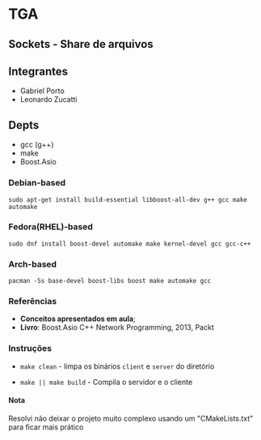# TGA

## Sockets - Share de arquivos 

## Integrantes

* Gabriel Porto
* Leonardo Zucatti


## Depts
* gcc (g++)
* make
* Boost.Asio 

### Debian-based

```sudo apt-get install build-essential libboost-all-dev g++ gcc make automake```

### Fedora(RHEL)-based

```sudo dnf install boost-devel automake make kernel-devel gcc gcc-c++```

### Arch-based

```pacman -Ss base-devel boost-libs boost make automake gcc```

### Referências

* **Conceitos apresentados em aula**;
* **Livro**: Boost.Asio C++ Network Programming, 2013, Packt

### Instruções

* ```make clean``` - limpa os binários ```client``` e ```server``` do diretório

* ```make || make build``` - Compila o servidor e o cliente

#### Nota

Resolvi não deixar o projeto muito complexo usando um "CMakeLists.txt" para ficar mais prático
